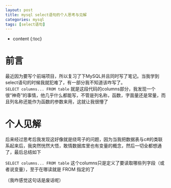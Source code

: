 ```yaml
---
layout: post
title: mysql select语句的个人思考与见解
categories: mysql
tags: [select语句]
---
```

   
* content
{:toc}    

# 前言

最近因为要写个前端项目，所以复习了下MySQL并且同时写了笔记。当我学到select语句的时候我就犯难了，有一部分我不知道该咋写了。  
`SELECT columns... FROM table` 就是这段代码的columns部分，我发现一个很“神奇”的事情，他几乎什么都能写，不管是列名称，函数，字面量还是常量，而且列名称还能作为函数的参数来用，这就让我很懵了

# 个人见解

后来经过思考后我发现这好像就是绕弯子的问题，因为当我把数据表与c#的类联系起来后，我突然恍然大悟，敢情数据库里也有变量的概念，然后一切全都想通了，最后总结如下

`SELECT columns... FROM table` 这个columns只是定义了要读取哪些列字段（或者说变量），至于在哪读就是 FROM 指定的了

（我咋感觉这句话是废话呢）
